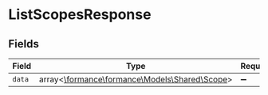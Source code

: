 # ListScopesResponse


## Fields

| Field                                                                         | Type                                                                          | Required                                                                      | Description                                                                   |
| ----------------------------------------------------------------------------- | ----------------------------------------------------------------------------- | ----------------------------------------------------------------------------- | ----------------------------------------------------------------------------- |
| `data`                                                                        | array<[\formance\formance\Models\Shared\Scope](../../Models/Shared/Scope.md)> | :heavy_minus_sign:                                                            | N/A                                                                           |